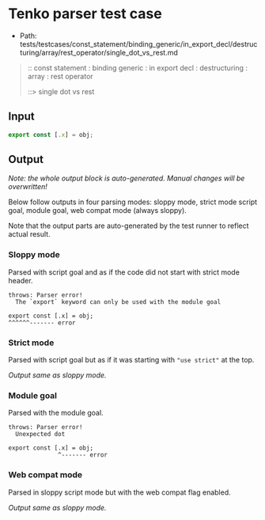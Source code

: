 # Tenko parser test case

- Path: tests/testcases/const_statement/binding_generic/in_export_decl/destructuring/array/rest_operator/single_dot_vs_rest.md

> :: const statement : binding generic : in export decl : destructuring : array : rest operator
>
> ::> single dot vs rest

## Input

`````js
export const [.x] = obj;
`````

## Output

_Note: the whole output block is auto-generated. Manual changes will be overwritten!_

Below follow outputs in four parsing modes: sloppy mode, strict mode script goal, module goal, web compat mode (always sloppy).

Note that the output parts are auto-generated by the test runner to reflect actual result.

### Sloppy mode

Parsed with script goal and as if the code did not start with strict mode header.

`````
throws: Parser error!
  The `export` keyword can only be used with the module goal

export const [.x] = obj;
^^^^^^------- error
`````

### Strict mode

Parsed with script goal but as if it was starting with `"use strict"` at the top.

_Output same as sloppy mode._

### Module goal

Parsed with the module goal.

`````
throws: Parser error!
  Unexpected dot

export const [.x] = obj;
              ^------- error
`````


### Web compat mode

Parsed in sloppy script mode but with the web compat flag enabled.

_Output same as sloppy mode._
